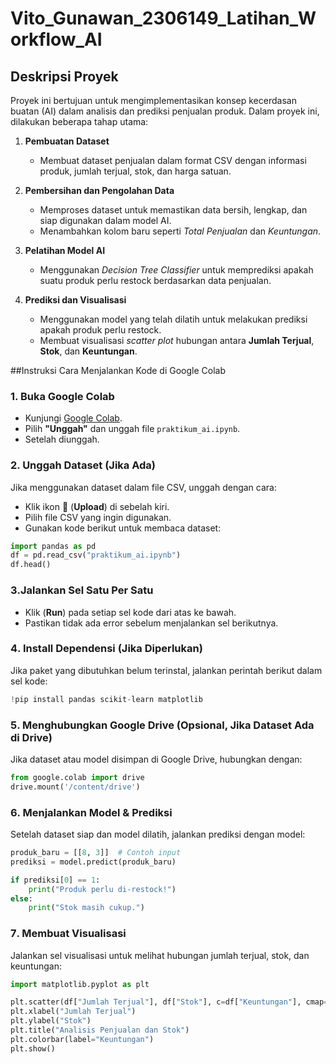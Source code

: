 # Vito_Gunawan_2306149_Latihan_Workflow_AI
## Deskripsi Proyek  
Proyek ini bertujuan untuk mengimplementasikan konsep kecerdasan buatan (AI) dalam analisis dan prediksi penjualan produk. Dalam proyek ini, dilakukan beberapa tahap utama:  

1. **Pembuatan Dataset**  
   - Membuat dataset penjualan dalam format CSV dengan informasi produk, jumlah terjual, stok, dan harga satuan.  

2. **Pembersihan dan Pengolahan Data**  
   - Memproses dataset untuk memastikan data bersih, lengkap, dan siap digunakan dalam model AI.  
   - Menambahkan kolom baru seperti *Total Penjualan* dan *Keuntungan*.  

3. **Pelatihan Model AI**  
   - Menggunakan *Decision Tree Classifier* untuk memprediksi apakah suatu produk perlu restock berdasarkan data penjualan.  

4. **Prediksi dan Visualisasi**  
   - Menggunakan model yang telah dilatih untuk melakukan prediksi apakah produk perlu restock.  
   - Membuat visualisasi *scatter plot* hubungan antara **Jumlah Terjual**, **Stok**, dan **Keuntungan**.


##Instruksi Cara Menjalankan Kode di Google Colab  
### 1️. Buka Google Colab  
- Kunjungi [Google Colab](https://colab.research.google.com/).  
- Pilih **"Unggah"** dan unggah file `praktikum_ai.ipynb`.  
- Setelah diunggah.  

### 2️. Unggah Dataset (Jika Ada)  
Jika menggunakan dataset dalam file CSV, unggah dengan cara:  
- Klik ikon 📎 (**Upload**) di sebelah kiri.  
- Pilih file CSV yang ingin digunakan.  
- Gunakan kode berikut untuk membaca dataset:  

```python
import pandas as pd  
df = pd.read_csv("praktikum_ai.ipynb")
df.head()
```

### 3️.Jalankan Sel Satu Per Satu  
- Klik  (**Run**) pada setiap sel kode dari atas ke bawah.  
- Pastikan tidak ada error sebelum menjalankan sel berikutnya.  

### 4️. Install Dependensi (Jika Diperlukan)  
Jika paket yang dibutuhkan belum terinstal, jalankan perintah berikut dalam sel kode:  

```python
!pip install pandas scikit-learn matplotlib  
```

### 5️. Menghubungkan Google Drive (Opsional, Jika Dataset Ada di Drive)  
Jika dataset atau model disimpan di Google Drive, hubungkan dengan:  

```python
from google.colab import drive  
drive.mount('/content/drive')  
```

### 6️. Menjalankan Model & Prediksi  
Setelah dataset siap dan model dilatih, jalankan prediksi dengan model:  

```python
produk_baru = [[8, 3]]  # Contoh input  
prediksi = model.predict(produk_baru)  

if prediksi[0] == 1:  
    print("Produk perlu di-restock!")  
else:  
    print("Stok masih cukup.")  
```

### 7️. Membuat Visualisasi  
Jalankan sel visualisasi untuk melihat hubungan jumlah terjual, stok, dan keuntungan:  

```python
import matplotlib.pyplot as plt  

plt.scatter(df["Jumlah Terjual"], df["Stok"], c=df["Keuntungan"], cmap="coolwarm")  
plt.xlabel("Jumlah Terjual")  
plt.ylabel("Stok")  
plt.title("Analisis Penjualan dan Stok")  
plt.colorbar(label="Keuntungan")  
plt.show()
